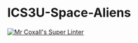 # ICS3U-Space-Aliens
[![Mr Coxall's Super Linter](https://github.com/ICS3U-Programming-SamuelNkongolo/ICS3U-Space-Aliens/workflows/Mr%20Coxall's%20Super%20Linter/badge.svg)](https://github.com/ICS3U-Programming-SamuelNkongolo/ICS3U-Space-Aliens/actions/)
